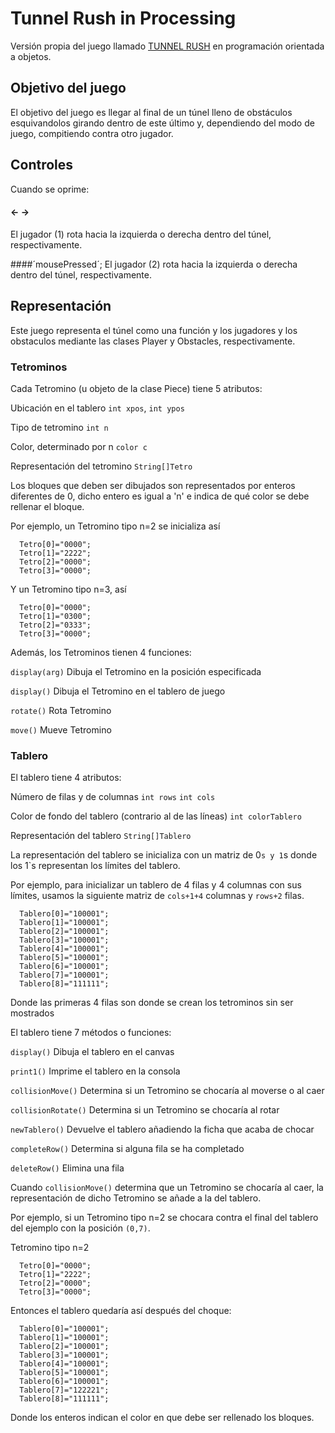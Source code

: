 # Tunnel Rush in Processing
Versión propia del juego llamado [TUNNEL RUSH](https://www.1001juegos.com/juego/color-tunnel)
en programación orientada a objetos.

## Objetivo del juego
  El objetivo del juego es llegar al final de un túnel lleno de obstáculos esquivandolos girando dentro de este último y, dependiendo del modo de juego,
  compitiendo contra otro jugador.

## Controles
Cuando se oprime:

  #### &larr; &rarr;
  El jugador (1) rota hacia la izquierda o derecha dentro del túnel, respectivamente.

  ####´mousePressed´;
  El jugador (2) rota hacia la izquierda o derecha dentro del túnel, respectivamente.
  
## Representación
  Este juego representa el túnel como una función y los jugadores y los obstaculos mediante las clases Player y Obstacles, respectivamente.

  ### Tetrominos
  Cada Tetromino (u objeto de la clase Piece) tiene 5 atributos:

  Ubicación en el tablero `int xpos`, `int ypos`

  Tipo de tetromino `int n`

  Color, determinado por n `color c`

  Representación del tetromino `String[]Tetro`

  Los bloques que deben ser dibujados son representados por enteros diferentes de 0,
  dicho entero es igual a 'n' e indica de qué color se debe rellenar el bloque.

  Por ejemplo, un Tetromino tipo n=2 se inicializa así
  ```
    Tetro[0]="0000";
    Tetro[1]="2222";
    Tetro[2]="0000";
    Tetro[3]="0000";
  ```
  Y un Tetromino tipo n=3, así
  ```
    Tetro[0]="0000";
    Tetro[1]="0300";
    Tetro[2]="0333";
    Tetro[3]="0000";
  ```

  Además, los Tetrominos tienen 4 funciones:

  `display(arg)` Dibuja el Tetromino en la posición especificada

  `display()` Dibuja el Tetromino en el tablero de juego

  `rotate()`   Rota Tetromino

  `move()`    Mueve Tetromino

### Tablero
  El tablero tiene 4 atributos:

  Número de filas y de columnas `int rows` `int cols`

  Color de fondo del tablero (contrario al de las líneas) `int colorTablero`

  Representación del tablero `String[]Tablero`

  La representación del tablero se inicializa con un matriz de 0`s y 1`s donde los 1`s representan los límites del tablero.

  Por ejemplo, para inicializar un tablero de 4 filas y 4 columnas con sus límites,
  usamos la siguiente matriz de `cols+1+4` columnas y `rows+2` filas.
  ```
    Tablero[0]="100001";
    Tablero[1]="100001";
    Tablero[2]="100001";
    Tablero[3]="100001";
    Tablero[4]="100001";
    Tablero[5]="100001";
    Tablero[6]="100001";
    Tablero[7]="100001";
    Tablero[8]="111111";
  ```
  Donde las primeras 4 filas son donde se crean los tetrominos sin ser mostrados

  El tablero tiene 7 métodos o funciones:

  `display()` Dibuja el tablero en el canvas

  `print1()` Imprime el tablero en la consola

  `collisionMove()` Determina si un Tetromino se chocaría al moverse o al caer

  `collisionRotate()` Determina si un Tetromino se chocaría al rotar

  `newTablero()` Devuelve el tablero añadiendo la ficha que acaba de chocar

  `completeRow()` Determina si alguna fila se ha completado

  `deleteRow()` Elimina una fila

  Cuando `collisionMove()` determina que un Tetromino se chocaría al caer,
  la representación de dicho Tetromino se añade a la del tablero.

  Por ejemplo, si un Tetromino tipo n=2 se chocara contra el final del tablero del ejemplo con la posición `(0,7)`.

  Tetromino tipo n=2
  ```
    Tetro[0]="0000";
    Tetro[1]="2222";
    Tetro[2]="0000";
    Tetro[3]="0000";
  ```

  Entonces el tablero quedaría así después del choque:
  ```
    Tablero[0]="100001";
    Tablero[1]="100001";
    Tablero[2]="100001";
    Tablero[3]="100001";
    Tablero[4]="100001";
    Tablero[5]="100001";
    Tablero[6]="100001";
    Tablero[7]="122221";
    Tablero[8]="111111";
  ```
  Donde los enteros indican el color en que debe ser rellenado los bloques.
